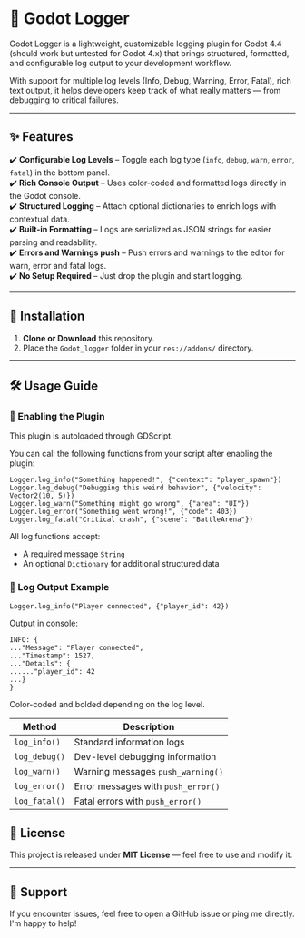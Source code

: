 # 📘 Godot Logger

Godot Logger is a lightweight, customizable logging plugin for Godot 4.4 (should work but untested for Godot 4.x)  that brings structured, formatted, and configurable log output to your development workflow. 

With support for multiple log levels (Info, Debug, Warning, Error, Fatal), rich text output, it helps developers keep track of what really matters — from debugging to critical failures.

---

## ✨ Features

✔️ **Configurable Log Levels** – Toggle each log type (`info`, `debug`, `warn`, `error`, `fatal`) in the bottom panel.  
✔️ **Rich Console Output** – Uses color-coded and formatted logs directly in the Godot console.  
✔️ **Structured Logging** – Attach optional dictionaries to enrich logs with contextual data.  
✔️ **Built-in Formatting** – Logs are serialized as JSON strings for easier parsing and readability.  
✔️ **Errors and Warnings push** – Push errors and warnings to the editor for warn, error and fatal logs.  
✔️ **No Setup Required** – Just drop the plugin and start logging.

---

## 🔧 Installation

1. **Clone or Download** this repository.
2. Place the `Godot_logger` folder in your `res://addons/` directory.
  
---

## 🛠️ Usage Guide

### 🧩 Enabling the Plugin

This plugin is autoloaded through GDScript.

You can call the following functions from your script after enabling the plugin:

```gdscript
Logger.log_info("Something happened!", {"context": "player_spawn"})
Logger.log_debug("Debugging this weird behavior", {"velocity": Vector2(10, 5)})
Logger.log_warn("Something might go wrong", {"area": "UI"})
Logger.log_error("Something went wrong!", {"code": 403})
Logger.log_fatal("Critical crash", {"scene": "BattleArena"})
```

All log functions accept:
- A required message `String`
- An optional `Dictionary` for additional structured data

### 🧠 Log Output Example

```gdscript
Logger.log_info("Player connected", {"player_id": 42})
```

Output in console:
```
INFO: {
..."Message": "Player connected",
..."Timestamp": 1527,
..."Details": {
......"player_id": 42
...}
}

```

Color-coded and bolded depending on the log level.

| Method         | Description                            |
|----------------|----------------------------------------|
| `log_info()`   | Standard information logs              |
| `log_debug()`  | Dev-level debugging information        |
| `log_warn()`   | Warning messages `push_warning()`      |
| `log_error()`  | Error messages with `push_error()`     |
| `log_fatal()`  | Fatal errors with `push_error()`       |


## 📝 License

This project is released under **MIT License** — feel free to use and modify it.  

---

## 💬 Support

If you encounter issues, feel free to open a GitHub issue or ping me directly. I'm happy to help!
